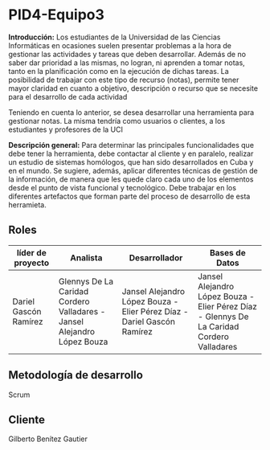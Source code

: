 # PID4-Equipo3
**Introducción:** Los estudiantes de la Universidad de las Ciencias Informáticas en ocasiones suelen presentar problemas a la hora de gestionar las actividades y tareas que deben desarrollar. Además de no saber dar prioridad a las mismas, no logran, ni aprenden a tomar notas, tanto en la planificación como en la ejecución de dichas tareas. La posibilidad de trabajar con este tipo de recurso (notas), permite tener mayor claridad en cuanto a objetivo, descripción o recurso que se necesite para el desarrollo de cada actividad

Teniendo en cuenta lo anterior, se desea desarrollar una herramienta para gestionar notas. La misma tendría como usuarios o clientes, a los estudiantes y profesores de la UCI

**Descripción general:** Para determinar las principales funcionalidades que debe tener la herramienta, debe contactar al cliente y en paralelo, realizar un estudio de sistemas homólogos, que han sido desarrollados en Cuba y en el mundo. Se sugiere, además, aplicar diferentes técnicas de gestión de la información, de manera que les quede claro cada uno de los elementos desde el punto de vista funcional y tecnológico. Debe trabajar en los diferentes artefactos que forman parte del proceso de desarrollo de esta herramieta.

## Roles
| líder de proyecto|Analista |Desarrollador  | Bases de Datos|
|--|--|--|--|
|Dariel Gascón Ramírez  | Glennys De La Caridad Cordero Valladares - Jansel Alejandro López Bouza|Jansel Alejandro López Bouza - Elier Pérez Díaz - Dariel Gascón Ramírez |Jansel Alejandro López Bouza - Elier Pérez Díaz - Glennys De La Caridad Cordero Valladares|

## Metodología de desarrollo
Scrum

## Cliente
Gilberto Benítez Gautier
